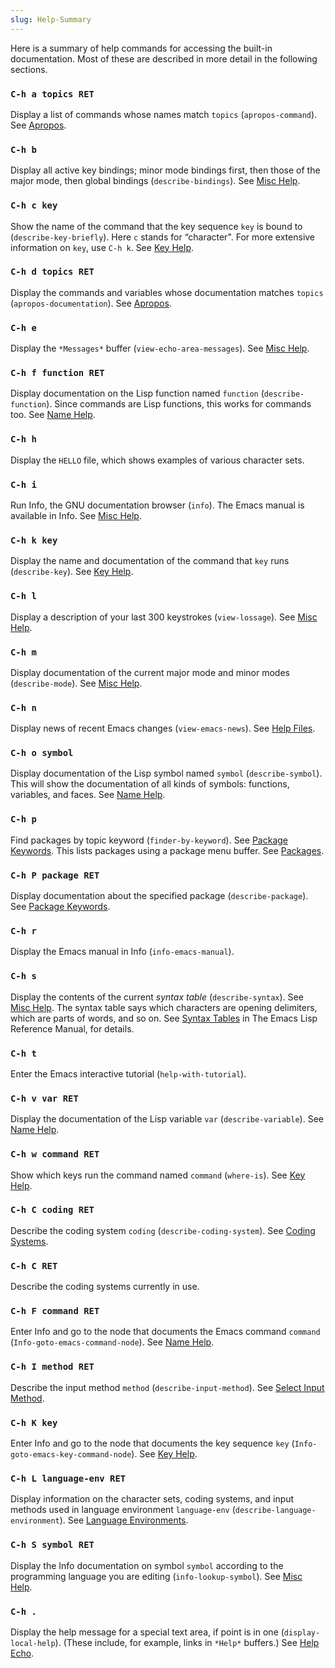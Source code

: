 ```yaml
---
slug: Help-Summary
---
```


Here is a summary of help commands for accessing the built-in documentation. Most of these are described in more detail in the following sections.

### `C-h a topics RET`

Display a list of commands whose names match `topics` (`apropos-command`). See [Apropos](/docs/emacs/Apropos).

### `C-h b`

Display all active key bindings; minor mode bindings first, then those of the major mode, then global bindings (`describe-bindings`). See [Misc Help](/docs/emacs/Misc-Help).

### `C-h c key`

Show the name of the command that the key sequence `key` is bound to (`describe-key-briefly`). Here `c` stands for “character". For more extensive information on `key`, use `C-h k`. See [Key Help](/docs/emacs/Key-Help).

### `C-h d topics RET`

Display the commands and variables whose documentation matches `topics` (`apropos-documentation`). See [Apropos](/docs/emacs/Apropos).

### `C-h e`

Display the `*Messages*` buffer (`view-echo-area-messages`). See [Misc Help](/docs/emacs/Misc-Help).

### `C-h f function RET`

Display documentation on the Lisp function named `function` (`describe-function`). Since commands are Lisp functions, this works for commands too. See [Name Help](/docs/emacs/Name-Help).

### `C-h h`

Display the `HELLO` file, which shows examples of various character sets.

### `C-h i`

Run Info, the GNU documentation browser (`info`). The Emacs manual is available in Info. See [Misc Help](/docs/emacs/Misc-Help).

### `C-h k key`

Display the name and documentation of the command that `key` runs (`describe-key`). See [Key Help](/docs/emacs/Key-Help).

### `C-h l`

Display a description of your last 300 keystrokes (`view-lossage`). See [Misc Help](/docs/emacs/Misc-Help).

### `C-h m`

Display documentation of the current major mode and minor modes (`describe-mode`). See [Misc Help](/docs/emacs/Misc-Help).

### `C-h n`

Display news of recent Emacs changes (`view-emacs-news`). See [Help Files](/docs/emacs/Help-Files).

### `C-h o symbol`

Display documentation of the Lisp symbol named `symbol` (`describe-symbol`). This will show the documentation of all kinds of symbols: functions, variables, and faces. See [Name Help](/docs/emacs/Name-Help).

### `C-h p`

Find packages by topic keyword (`finder-by-keyword`). See [Package Keywords](/docs/emacs/Package-Keywords). This lists packages using a package menu buffer. See [Packages](/docs/emacs/Packages).

### `C-h P package RET`

Display documentation about the specified package (`describe-package`). See [Package Keywords](/docs/emacs/Package-Keywords).

### `C-h r`

Display the Emacs manual in Info (`info-emacs-manual`).

### `C-h s`

Display the contents of the current *syntax table* (`describe-syntax`). See [Misc Help](/docs/emacs/Misc-Help). The syntax table says which characters are opening delimiters, which are parts of words, and so on. See [Syntax Tables](https://www.gnu.org/software/emacs/manual/html_mono/elisp.html#Syntax-Tables) in The Emacs Lisp Reference Manual, for details.

### `C-h t`

Enter the Emacs interactive tutorial (`help-with-tutorial`).

### `C-h v var RET`

Display the documentation of the Lisp variable `var` (`describe-variable`). See [Name Help](/docs/emacs/Name-Help).

### `C-h w command RET`

Show which keys run the command named `command` (`where-is`). See [Key Help](/docs/emacs/Key-Help).

### `C-h C coding RET`

Describe the coding system `coding` (`describe-coding-system`). See [Coding Systems](/docs/emacs/Coding-Systems).

### `C-h C RET`

Describe the coding systems currently in use.

### `C-h F command RET`

Enter Info and go to the node that documents the Emacs command `command` (`Info-goto-emacs-command-node`). See [Name Help](/docs/emacs/Name-Help).

### `C-h I method RET`

Describe the input method `method` (`describe-input-method`). See [Select Input Method](/docs/emacs/Select-Input-Method).

### `C-h K key`

Enter Info and go to the node that documents the key sequence `key` (`Info-goto-emacs-key-command-node`). See [Key Help](/docs/emacs/Key-Help).

### `C-h L language-env RET`

Display information on the character sets, coding systems, and input methods used in language environment `language-env` (`describe-language-environment`). See [Language Environments](/docs/emacs/Language-Environments).

### `C-h S symbol RET`

Display the Info documentation on symbol `symbol` according to the programming language you are editing (`info-lookup-symbol`). See [Misc Help](/docs/emacs/Misc-Help).

### `C-h .`

Display the help message for a special text area, if point is in one (`display-local-help`). (These include, for example, links in `*Help*` buffers.) See [Help Echo](/docs/emacs/Help-Echo).
